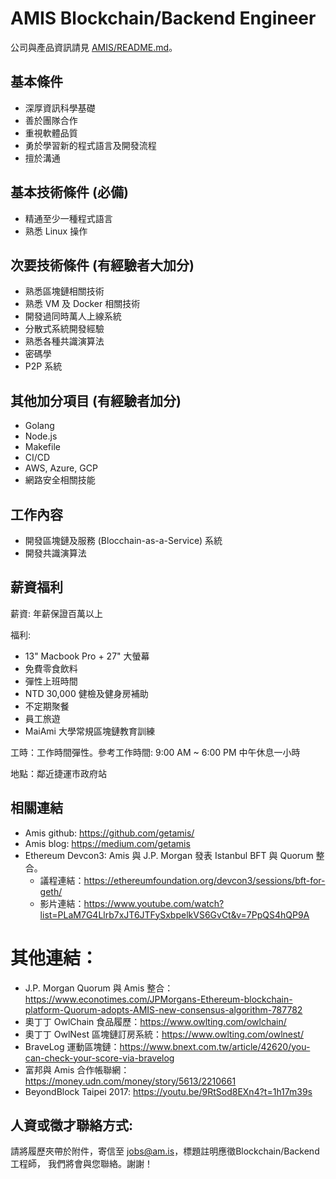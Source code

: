 # AMIS Blockchain/Backend Engineer

公司與產品資訊請見 [AMIS/README.md](README.md)。

## 基本條件
* 深厚資訊科學基礎
* 善於團隊合作
* 重視軟體品質
* 勇於學習新的程式語言及開發流程
* 擅於溝通

## 基本技術條件 (必備)
* 精通至少一種程式語言
* 熟悉 Linux 操作

## 次要技術條件 (有經驗者大加分)
* 熟悉區塊鏈相關技術
* 熟悉 VM 及 Docker 相關技術
* 開發過同時萬人上線系統
* 分散式系統開發經驗
* 熟悉各種共識演算法
* 密碼學
* P2P 系統

## 其他加分項目 (有經驗者加分)
* Golang
* Node.js
* Makefile
* CI/CD
* AWS, Azure, GCP
* 網路安全相關技能

## 工作內容
* 開發區塊鏈及服務 (Blocchain-as-a-Service) 系統
* 開發共識演算法

## 薪資福利
薪資: 年薪保證百萬以上

福利:
* 13" Macbook Pro + 27" 大螢幕
* 免費零食飲料
* 彈性上班時間
* NTD 30,000 健檢及健身房補助
* 不定期聚餐
* 員工旅遊
* MaiAmi 大學常規區塊鏈教育訓練

工時：工作時間彈性。參考工作時間: 9:00 AM ~ 6:00 PM 中午休息一小時

地點：鄰近捷運市政府站

## 相關連結
* Amis github: https://github.com/getamis/
* Amis blog: https://medium.com/getamis
* Ethereum Devcon3: Amis 與 J.P. Morgan 發表 Istanbul BFT 與 Quorum 整合。
  * 議程連結：https://ethereumfoundation.org/devcon3/sessions/bft-for-geth/
  * 影片連結：https://www.youtube.com/watch?list=PLaM7G4Llrb7xJT6JTFySxbpelkVS6GvCt&v=7PpQS4hQP9A
# 其他連結：
  * J.P. Morgan Quorum 與 Amis 整合： https://www.econotimes.com/JPMorgans-Ethereum-blockchain-platform-Quorum-adopts-AMIS-new-consensus-algorithm-787782
  * 奧丁丁 OwlChain 食品履歷：https://www.owlting.com/owlchain/
  * 奧丁丁 OwlNest 區塊鏈訂房系統：https://www.owlting.com/owlnest/
  * BraveLog 運動區塊鏈：https://www.bnext.com.tw/article/42620/you-can-check-your-score-via-bravelog
  * 富邦與 Amis 合作帳聯網：https://money.udn.com/money/story/5613/2210661
  * BeyondBlock Taipei 2017: https://youtu.be/9RtSod8EXn4?t=1h17m39s

## 人資或徵才聯絡方式:
請將履歷夾帶於附件，寄信至 jobs@am.is，標題註明應徵Blockchain/Backend工程師， 我們將會與您聯絡。謝謝！
